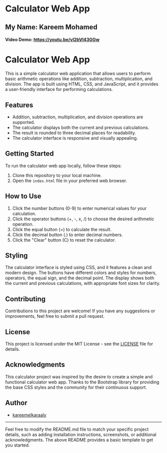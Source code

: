 # Calculator Web App
## My Name: Kareem Mohamed
#### Video Demo:  <https://youtu.be/vl2bVl43GGw>

# Calculator Web App

This is a simple calculator web application that allows users to perform basic arithmetic operations like addition, subtraction, multiplication, and division. The app is built using HTML, CSS, and JavaScript, and it provides a user-friendly interface for performing calculations.

## Features

- Addition, subtraction, multiplication, and division operations are supported.
- The calculator displays both the current and previous calculations.
- The result is rounded to three decimal places for readability.
- The calculator interface is responsive and visually appealing.

## Getting Started

To run the calculator web app locally, follow these steps:

1. Clone this repository to your local machine.
2. Open the `index.html` file in your preferred web browser.

## How to Use

1. Click the number buttons (0-9) to enter numerical values for your calculation.
2. Click the operator buttons (+, -, x, /) to choose the desired arithmetic operation.
3. Click the equal button (=) to calculate the result.
4. Click the decimal button (.) to enter decimal numbers.
5. Click the "Clear" button (C) to reset the calculator.

## Styling

The calculator interface is styled using CSS, and it features a clean and modern design. The buttons have different colors and styles for numbers, operators, the equal sign, and the decimal point. The display shows both the current and previous calculations, with appropriate font sizes for clarity.

## Contributing

Contributions to this project are welcome! If you have any suggestions or improvements, feel free to submit a pull request.

## License

This project is licensed under the MIT License - see the [LICENSE](LICENSE) file for details.

## Acknowledgments

This calculator project was inspired by the desire to create a simple and functional calculator web app. Thanks to the Bootstrap library for providing the base CSS styles and the community for their continuous support.

## Author

- [kareemelkaraaly](https://github.com/kareemelkaraaly)

---

Feel free to modify the README.md file to match your specific project details, such as adding installation instructions, screenshots, or additional acknowledgments. The above README provides a basic template to get you started.
